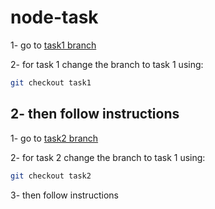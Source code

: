 # node-task

1- go to [task1 branch](https://github.com/Ahmedhemaz/node-task/tree/task1)

2- for task 1 change the branch to task 1 using:

```bash
git checkout task1
```

## 2- then follow instructions

1- go to [task2 branch](https://github.com/Ahmedhemaz/node-task/tree/task2)

2- for task 2 change the branch to task 1 using:

```bash
git checkout task2
```

3- then follow instructions
